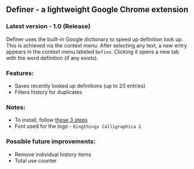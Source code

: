 ## Definer - a lightweight Google Chrome extension

### Latest version - 1.0 (Release)

Definer uses the built-in Google dictionary to speed up definition look up. This is achieved via the context menu. After selecting any text, a new entry appears in the context menu labeled `Define`. Clicking it opens a new tab with the word definition (if any exists).

### Features:

- Saves recently looked up definitions (up to 20 entries)
- Filters history for duplicates

### Notes:

- To install, follow [these 3 steps](https://developer.chrome.com/extensions/getstarted#manifest)
- Font used for the logo - `Kingthings Calligraphica 2`

### Possible future improvements:

- Remove individual history items
- Total use counter
